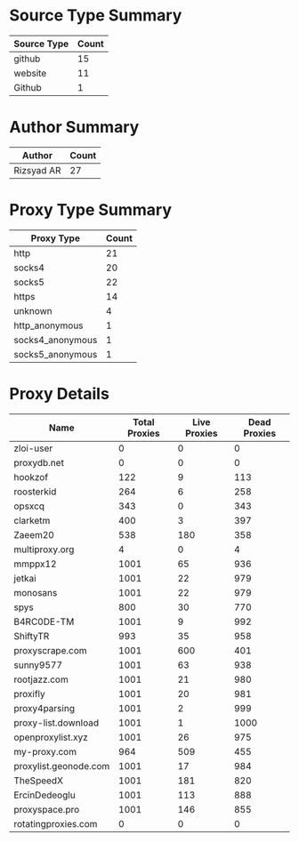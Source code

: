 # Source Type Summary

| Source Type | Count |
|-------------|-------|
| github | 15 |
| website | 11 |
| Github | 1 |


# Author Summary

| Author | Count |
|--------|-------|
| Rizsyad AR | 27 |


# Proxy Type Summary

| Proxy Type | Count |
|------------|-------|
| http | 21 |
| socks4 | 20 |
| socks5 | 22 |
| https | 14 |
| unknown | 4 |
| http_anonymous | 1 |
| socks4_anonymous | 1 |
| socks5_anonymous | 1 |


# Proxy Details

| Name | Total Proxies | Live Proxies | Dead Proxies |
|------|---------------|--------------|---------------|
| zloi-user | 0 | 0 | 0 |
| proxydb.net | 0 | 0 | 0 |
| hookzof | 122 | 9 | 113 |
| roosterkid | 264 | 6 | 258 |
| opsxcq | 343 | 0 | 343 |
| clarketm | 400 | 3 | 397 |
| Zaeem20 | 538 | 180 | 358 |
| multiproxy.org | 4 | 0 | 4 |
| mmppx12 | 1001 | 65 | 936 |
| jetkai | 1001 | 22 | 979 |
| monosans | 1001 | 22 | 979 |
| spys | 800 | 30 | 770 |
| B4RC0DE-TM | 1001 | 9 | 992 |
| ShiftyTR | 993 | 35 | 958 |
| proxyscrape.com | 1001 | 600 | 401 |
| sunny9577 | 1001 | 63 | 938 |
| rootjazz.com | 1001 | 21 | 980 |
| proxifly | 1001 | 20 | 981 |
| proxy4parsing | 1001 | 2 | 999 |
| proxy-list.download | 1001 | 1 | 1000 |
| openproxylist.xyz | 1001 | 26 | 975 |
| my-proxy.com | 964 | 509 | 455 |
| proxylist.geonode.com | 1001 | 17 | 984 |
| TheSpeedX | 1001 | 181 | 820 |
| ErcinDedeoglu | 1001 | 113 | 888 |
| proxyspace.pro | 1001 | 146 | 855 |
| rotatingproxies.com | 0 | 0 | 0 |
